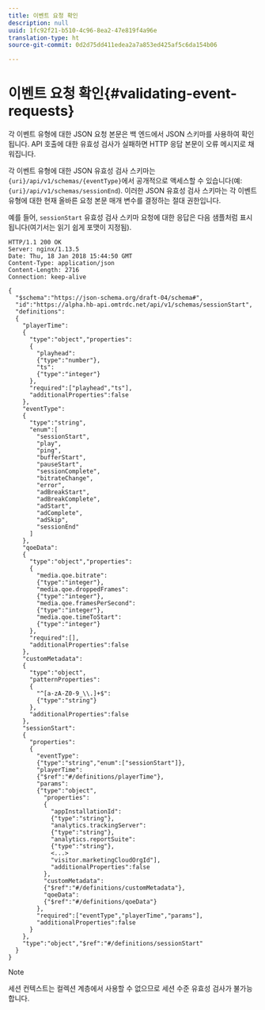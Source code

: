 ```yaml
---
title: 이벤트 요청 확인
description: null
uuid: 1fc92f21-b510-4c96-8ea2-47e819f4a96e
translation-type: ht
source-git-commit: 0d2d75dd411edea2a7a853ed425af5c6da154b06

---
```



# 이벤트 요청 확인{#validating-event-requests}

각 이벤트 유형에 대한 JSON 요청 본문은 백 엔드에서 JSON 스키마를 사용하여 확인됩니다. API 호출에 대한 유효성 검사가 실패하면 HTTP 응답 본문이 오류 메시지로 채워집니다.

각 이벤트 유형에 대한 JSON 유효성 검사 스키마는 `{uri}/api/v1/schemas/{eventType}`에서 공개적으로 액세스할 수 있습니다(예: `{uri}/api/v1/schemas/sessionEnd`). 이러한 JSON 유효성 검사 스키마는 각 이벤트 유형에 대한 현재 올바른 요청 본문 매개 변수를 결정하는 절대 권한입니다.

예를 들어, `sessionStart` 유효성 검사 스키마 요청에 대한 응답은 다음 샘플처럼 표시됩니다(여기서는 읽기 쉽게 포맷이 지정됨).

```
HTTP/1.1 200 OK
Server: nginx/1.13.5
Date: Thu, 18 Jan 2018 15:44:50 GMT
Content-Type: application/json
Content-Length: 2716
Connection: keep-alive

{
  "$schema":"https://json-schema.org/draft-04/schema#",
  "id":"https://alpha.hb-api.omtrdc.net/api/v1/schemas/sessionStart",
  "definitions":
  {
    "playerTime":
    {
      "type":"object","properties":
      {
        "playhead":
        {"type":"number"},
        "ts":
        {"type":"integer"}
      },
      "required":["playhead","ts"],
      "additionalProperties":false
    },
    "eventType":
    {
      "type":"string",
      "enum":[
        "sessionStart",
        "play",
        "ping",
        "bufferStart",
        "pauseStart",
        "sessionComplete",
        "bitrateChange",
        "error",
        "adBreakStart",
        "adBreakComplete",
        "adStart",
        "adComplete",
        "adSkip",
        "sessionEnd"
      ]
    },
    "qoeData":
    {
      "type":"object","properties":
      {
        "media.qoe.bitrate":
        {"type":"integer"},
        "media.qoe.droppedFrames":
        {"type":"integer"},
        "media.qoe.framesPerSecond":
        {"type":"integer"},
        "media.qoe.timeToStart":
        {"type":"integer"}
      },
      "required":[],
      "additionalProperties":false
    },
    "customMetadata":
    {
      "type":"object",
      "patternProperties":
      {
        "^[a-zA-Z0-9_\\.]+$":
        {"type":"string"}
      },
      "additionalProperties":false
    },
    "sessionStart":
    {
      "properties":
      {
        "eventType":
        {"type":"string","enum":["sessionStart"]},
        "playerTime":
        {"$ref":"#/definitions/playerTime"},
        "params":
        {"type":"object",
          "properties":
          {
            "appInstallationId":
            {"type":"string"},
            "analytics.trackingServer":
            {"type":"string"},
            "analytics.reportSuite":
            {"type":"string"},
            <...>
            "visitor.marketingCloudOrgId"],
            "additionalProperties":false
          },
          "customMetadata":
          {"$ref":"#/definitions/customMetadata"},
          "qoeData":
          {"$ref":"#/definitions/qoeData"}
        },
        "required":["eventType","playerTime","params"],
        "additionalProperties":false
      }
    },
    "type":"object","$ref":"#/definitions/sessionStart"
  }
}
```

>[!NOTE]
>
>세션 컨텍스트는 컬렉션 계층에서 사용할 수 없으므로 세션 수준 유효성 검사가 불가능합니다.

